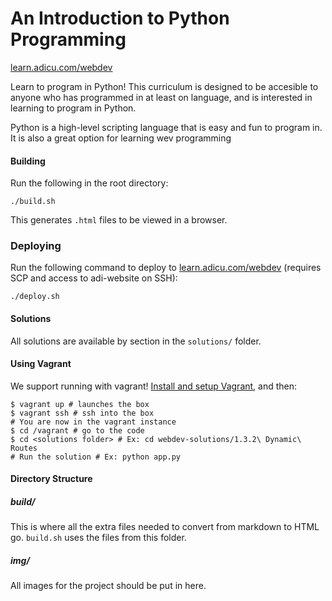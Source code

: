 An Introduction to Python Programming
=====================================

[learn.adicu.com/webdev](http://learn.adicu.com/webdev)

Learn to program in Python!  This curriculum is designed to be accesible to anyone who has programmed in at least on language, and is interested in learning to program in Python.

Python is a high-level scripting language that is easy and fun to program in.  It is also a great option for learning wev programming



#### Building

Run the following in the root directory:

    ./build.sh

This generates `.html` files to be viewed in a browser.

### Deploying

Run the following command to deploy to [learn.adicu.com/webdev](http://learn.adicu.com/webdev) (requires SCP and access to adi-website on SSH):

    ./deploy.sh

#### Solutions

All solutions are available by section in the `solutions/` folder.

#### Using Vagrant

We support running with vagrant!  [Install and setup Vagrant](https://docs.vagrantup.com/v2/installation/index.html), and then:

    $ vagrant up # launches the box
    $ vagrant ssh # ssh into the box
    # You are now in the vagrant instance
    $ cd /vagrant # go to the code
    $ cd <solutions folder> # Ex: cd webdev-solutions/1.3.2\ Dynamic\ Routes
    # Run the solution # Ex: python app.py

#### Directory Structure

##### build/

This is where all the extra files needed to convert from markdown to HTML go. `build.sh` uses the files from this folder.

##### img/ 

All images for the project should be put in here.

##### 
